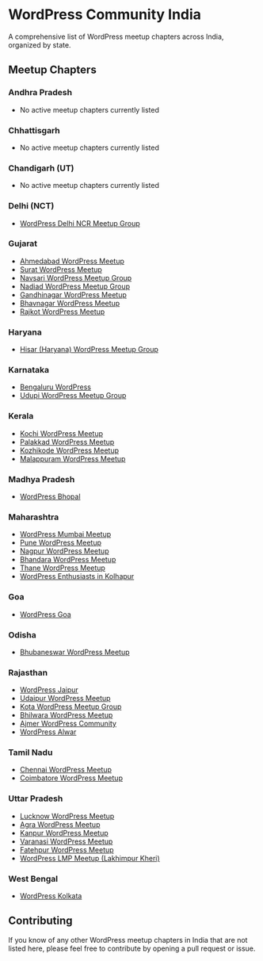 # WordPress Community India

A comprehensive list of WordPress meetup chapters across India, organized by state.

## Meetup Chapters

### Andhra Pradesh
- No active meetup chapters currently listed

### Chhattisgarh
- No active meetup chapters currently listed

### Chandigarh (UT)
- No active meetup chapters currently listed

### Delhi (NCT)
- [WordPress Delhi NCR Meetup Group](https://www.meetup.com/wordpress-new-delhi/)

### Gujarat
- [Ahmedabad WordPress Meetup](https://www.meetup.com/ahmedabad-wp-meetup/)
- [Surat WordPress Meetup](https://www.meetup.com/surat-wordpress/)
- [Navsari WordPress Meetup Group](https://www.meetup.com/navsari-wordpress-meetup-group/)
- [Nadiad WordPress Meetup Group](https://www.meetup.com/nadiad-wordpress-meetup-group/)
- [Gandhinagar WordPress Meetup](https://www.meetup.com/gandhinagar-wordpress-meetup/)
- [Bhavnagar WordPress Meetup](https://www.meetup.com/bhavnagar-wordpress-meetup/)
- [Rajkot WordPress Meetup](https://www.meetup.com/rajkot-wordpress-meetup/)

### Haryana
- [Hisar (Haryana) WordPress Meetup Group](https://www.meetup.com/hisar-haryana-wordpress-meetup-group/)

### Karnataka
- [Bengaluru WordPress](https://www.meetup.com/bengaluruwordpress/)
- [Udupi WordPress Meetup Group](https://www.meetup.com/wpudupi/)

### Kerala
- [Kochi WordPress Meetup](https://www.meetup.com/kochi-wordpress/)
- [Palakkad WordPress Meetup](https://www.meetup.com/palakkad-wordpress-meetup/)
- [Kozhikode WordPress Meetup](https://www.meetup.com/kozhikode-wordpress-meetup/)
- [Malappuram WordPress Meetup](https://www.meetup.com/malappuram-wordpress-meetup/)

### Madhya Pradesh
- [WordPress Bhopal](https://www.meetup.com/wordpress-bhopal/)

### Maharashtra
- [WordPress Mumbai Meetup](https://www.meetup.com/wpmumbai/)
- [Pune WordPress Meetup](https://www.meetup.com/pune-wordpress-meetup/)
- [Nagpur WordPress Meetup](https://www.meetup.com/nagpur-wordpress-meetup/)
- [Bhandara WordPress Meetup](https://www.meetup.com/bhandara-wordpress-meetup/)
- [Thane WordPress Meetup](https://www.meetup.com/thane-wordpress-meetup/)
- [WordPress Enthusiasts in Kolhapur](https://www.meetup.com/wpkolhapur/)

### Goa
- [WordPress Goa](https://www.meetup.com/WordPressGoa/)

### Odisha
- [Bhubaneswar WordPress Meetup](https://www.meetup.com/bhubaneswar-wordpress/)

### Rajasthan
- [WordPress Jaipur](https://www.meetup.com/wordpress-jaipur/)
- [Udaipur WordPress Meetup](https://www.meetup.com/udaipur-wordpress-meetup/)
- [Kota WordPress Meetup Group](https://www.meetup.com/kota-wordpress-meetup-group/)
- [Bhilwara WordPress Meetup](https://www.meetup.com/bhilwara-wordpress-meetup/)
- [Ajmer WordPress Community](https://www.meetup.com/ajmer-wordpress-community/)
- [WordPress Alwar](https://www.meetup.com/wpalwar/)

### Tamil Nadu
- [Chennai WordPress Meetup](https://www.meetup.com/chennai-wordpress-meetup/)
- [Coimbatore WordPress Meetup](https://www.meetup.com/coimbatore-wordpress-meetup/)

### Uttar Pradesh
- [Lucknow WordPress Meetup](https://www.meetup.com/lucknow-wordpress-meetup/)
- [Agra WordPress Meetup](https://www.meetup.com/agra-wordpress-meetup/)
- [Kanpur WordPress Meetup](https://www.meetup.com/wordpress-kanpur/)
- [Varanasi WordPress Meetup](https://www.meetup.com/wpvaranasi/)
- [Fatehpur WordPress Meetup](https://www.meetup.com/fatehpur-wordpress-meetup/)
- [WordPress LMP Meetup (Lakhimpur Kheri)](https://www.meetup.com/wp-lmp/)

### West Bengal
- [WordPress Kolkata](https://www.meetup.com/kolkata-wordpress/)

## Contributing

If you know of any other WordPress meetup chapters in India that are not listed here, please feel free to contribute by opening a pull request or issue.
